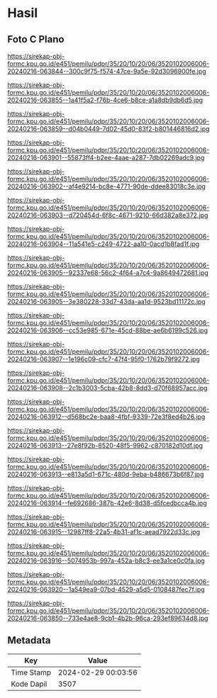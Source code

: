 # Hasil

## Foto C Plano

https://sirekap-obj-formc.kpu.go.id/e451/pemilu/pdpr/35/20/10/20/06/3520102006006-20240216-063844--300c9f75-f574-47ce-9a5e-92d3096900fe.jpg

https://sirekap-obj-formc.kpu.go.id/e451/pemilu/pdpr/35/20/10/20/06/3520102006006-20240216-063855--1a41f5a2-f76b-4ce6-b8ce-a1a8db9db6d5.jpg

https://sirekap-obj-formc.kpu.go.id/e451/pemilu/pdpr/35/20/10/20/06/3520102006006-20240216-063859--d04b0449-7d02-45d0-83f2-b801446816d2.jpg

https://sirekap-obj-formc.kpu.go.id/e451/pemilu/pdpr/35/20/10/20/06/3520102006006-20240216-063901--55873ff4-b2ee-4aae-a287-7db02269adc9.jpg

https://sirekap-obj-formc.kpu.go.id/e451/pemilu/pdpr/35/20/10/20/06/3520102006006-20240216-063902--af4e9214-bc8e-4771-90de-ddee83018c3e.jpg

https://sirekap-obj-formc.kpu.go.id/e451/pemilu/pdpr/35/20/10/20/06/3520102006006-20240216-063903--d720454d-6f8c-4671-9210-66d382a8e372.jpg

https://sirekap-obj-formc.kpu.go.id/e451/pemilu/pdpr/35/20/10/20/06/3520102006006-20240216-063904--11a541e5-c249-4722-aa10-0acd1b8fad1f.jpg

https://sirekap-obj-formc.kpu.go.id/e451/pemilu/pdpr/35/20/10/20/06/3520102006006-20240216-063905--92337e68-56c2-4f64-a7c4-9a8649472681.jpg

https://sirekap-obj-formc.kpu.go.id/e451/pemilu/pdpr/35/20/10/20/06/3520102006006-20240216-063905--3e380228-33d7-43da-aa1d-9523bd11172c.jpg

https://sirekap-obj-formc.kpu.go.id/e451/pemilu/pdpr/35/20/10/20/06/3520102006006-20240216-063906--cc53e985-671e-45cd-88be-ae6b6199c526.jpg

https://sirekap-obj-formc.kpu.go.id/e451/pemilu/pdpr/35/20/10/20/06/3520102006006-20240216-063907--1e196c09-cfc7-47f4-95f0-1762b79f9272.jpg

https://sirekap-obj-formc.kpu.go.id/e451/pemilu/pdpr/35/20/10/20/06/3520102006006-20240216-063908--2c1b3003-5cba-42b8-8dd3-d70f68957acc.jpg

https://sirekap-obj-formc.kpu.go.id/e451/pemilu/pdpr/35/20/10/20/06/3520102006006-20240216-063912--d568bc2e-baa8-4fbf-9339-72e3f8ed4b26.jpg

https://sirekap-obj-formc.kpu.go.id/e451/pemilu/pdpr/35/20/10/20/06/3520102006006-20240216-063913--27e8f92b-8520-48f5-9962-c870182d10df.jpg

https://sirekap-obj-formc.kpu.go.id/e451/pemilu/pdpr/35/20/10/20/06/3520102006006-20240216-063913--e813a5d1-671c-480d-9eba-b486673b6f87.jpg

https://sirekap-obj-formc.kpu.go.id/e451/pemilu/pdpr/35/20/10/20/06/3520102006006-20240216-063914--fe692686-387b-42e6-8d38-d5fcedbcca4b.jpg

https://sirekap-obj-formc.kpu.go.id/e451/pemilu/pdpr/35/20/10/20/06/3520102006006-20240216-063915--12987ff8-22a5-4b31-af1c-aead7922d33c.jpg

https://sirekap-obj-formc.kpu.go.id/e451/pemilu/pdpr/35/20/10/20/06/3520102006006-20240216-063916--5074953b-997a-452a-b8c3-ee3a1ce0c0fa.jpg

https://sirekap-obj-formc.kpu.go.id/e451/pemilu/pdpr/35/20/10/20/06/3520102006006-20240216-063920--1a549ea9-07bd-4529-a5d5-0108487fec7f.jpg

https://sirekap-obj-formc.kpu.go.id/e451/pemilu/pdpr/35/20/10/20/06/3520102006006-20240216-063850--733e4ae8-9cb1-4b2b-96ca-293ef89634d8.jpg


## Metadata

| Key        | Value               |
| ---------- | ------------------- |
| Time Stamp | 2024-02-29 00:03:56 |
| Kode Dapil | 3507                |



